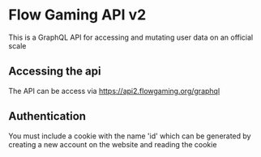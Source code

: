 # Flow Gaming API v2
This is a GraphQL API for accessing and mutating user data on an official scale

## Accessing the api
The API can be access via https://api2.flowgaming.org/graphql

## Authentication
You must include a cookie with the name 'id' which can be generated by creating a new account on the website and reading the cookie
